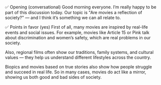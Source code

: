 ✅ Opening (conversational)
Good morning everyone. I’m really happy to be part of this discussion today. Our topic is "Are movies a reflection of society?" — and I think it’s something we can all relate to.



✅ Points in favor (yes)
First of all, many movies are inspired by real-life events and social issues. For example, movies like Article 15 or Pink talk about discrimination and women’s safety, which are real problems in our society.

Also, regional films often show our traditions, family systems, and cultural values — they help us understand different lifestyles across the country.

Biopics and movies based on true stories also show how people struggle and succeed in real life. So in many cases, movies do act like a mirror, showing us both good and bad sides of society.



